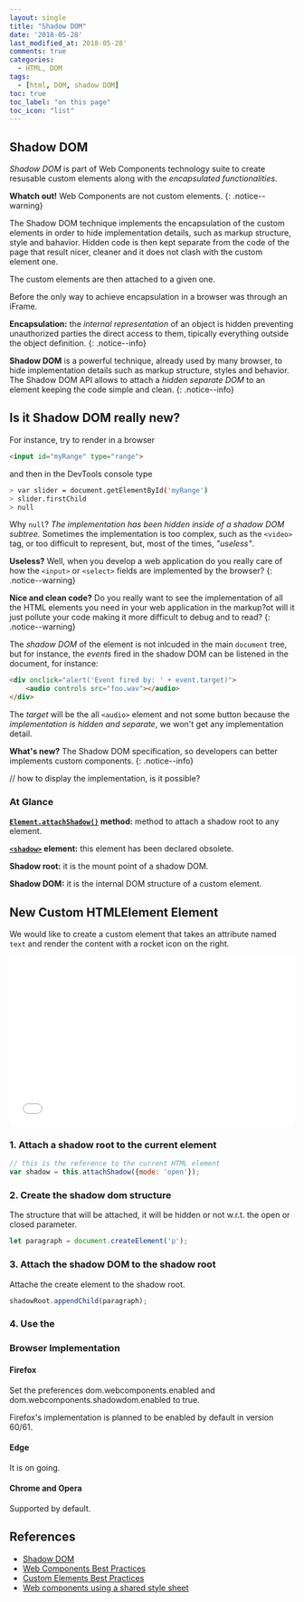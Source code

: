 ```yaml
---
layout: single
title: "Shadow DOM"
date: '2018-05-28'
last_modified_at: 2018-05-28'
comments: true
categories:
  - HTML, DOM
tags:
  - [html, DOM, shadow DOM]
toc: true
toc_label: "on this page"
toc_icon: "list"
---
```

## Shadow DOM
_Shadow DOM_ is part of Web Components technology suite to create resusable custom elements along with the _encapsulated functionalities_.

__Whatch out!__ Web Components are not custom elements.
{: .notice--warning}

The Shadow DOM technique implements the encapsulation of the custom elements in order to hide implementation details, such as markup structure, style and bahavior. Hidden code is then kept separate from the code of the page that result nicer, cleaner and it does not clash with the custom element one.

The custom elements are then attached to a given one.

Before the only way to achieve encapsulation in a browser was through an iFrame.

__Encapsulation:__ the _internal representation_ of an object is hidden preventing unauthorized parties the direct access to them, tipically everything outside the object definition.
{: .notice--info}

__Shadow DOM__ is a powerful technique, already used by many browser, to hide implementation details such as markup structure, styles and behavior. The Shadow DOM API allows to attach a _hidden separate DOM_ to an element keeping the code simple and clean.
{: .notice--info}

## Is it Shadow DOM really new?
For instance, try to render in a browser
```html
<input id="myRange" type="range">
```
and then in the DevTools console type
```bash
> var slider = document.getElementById('myRange')
> slider.firstChild
> null
```
Why `null`? _The implementation has been hidden inside of a shadow DOM subtree._ Sometimes the implementation is too complex, such as the `<video>` tag, or too difficult to represent, but, most of the times, _"useless"_.

__Useless?__ Well, when you develop a web application do you really care of how the `<input>` or `<select>` fields are implemented by the browser?
{: .notice--warning}

__Nice and clean code?__ Do you really want to see the implementation of all the HTML elements you need in your web application in the markup?ot will it just pollute your code making it more difficult to debug and to read?
{: .notice--warning}

The _shadow DOM_ of the element is not inlcuded in the main `document` tree, but for instance, the _events_ fired in the shadow DOM can be listened in the document, for instance:
```html
<div onclick="alert('Event fired by: ' + event.target)">
    <audio controls src="foo.wav"></audio>
</div>
```
The _target_ will be the all `<audio>` element and not some button because the _implementation is hidden and separate_, we won't get any implementation detail.

__What's new?__ The Shadow DOM specification, so developers can better implements custom components.
{: .notice--info}

// how to display the implementation, is it possible?

### At Glance
__[```Element.attachShadow()```](https://developer.mozilla.org/en-US/docs/Web/API/Element/attachShadow) method:__ method to attach a shadow root to any element.

__[```<shadow>```](https://developer.mozilla.org/en-US/docs/Web/HTML/Element/shadow) element:__ this element has been declared obsolete.

__Shadow root:__ it is the mount point of a shadow DOM.

__Shadow DOM:__ it is the internal DOM structure of a custom element.

## New Custom HTMLElement Element
We would like to create a custom element that takes an attribute named `text` and render the content with a rocket icon on the right.

<iframe width="100%" height="300" src="//jsfiddle.net/agz0p65r/5/embedded/js,html,css,result/dark/" allowpaymentrequest allowfullscreen="allowfullscreen" frameborder="0"></iframe>

### 1. Attach a shadow root to the current element
```javascript
// this is the reference to the current HTML element
var shadow = this.attachShadow({mode: 'open'});
```

### 2. Create the shadow dom structure
The structure that will be attached, it will be hidden or not w.r.t. the open or closed parameter.
```javascript
let paragraph = document.createElement('p');
```

### 3. Attach the shadow DOM to the shadow root
Attache the create element to the shadow root.
```javascript
shadowRoot.appendChild(paragraph);
```

### 4. Use the


### Browser Implementation
#### Firefox
Set the preferences dom.webcomponents.enabled and dom.webcomponents.shadowdom.enabled to true.

Firefox's implementation is planned to be enabled by default in version 60/61.

#### Edge
It is on going.

#### Chrome and Opera
Supported by default.

## References
- [Shadow DOM](https://developers.google.com/web/fundamentals/web-components/shadowdom)
- [Web Components Best Practices](https://www.webcomponents.org/community/articles/web-components-best-practices)
- [Custom Elements Best Practices](https://developers.google.com/web/fundamentals/web-components/best-practices#create-a-shadow-root-to-encapsulate-styles)
- [Web components using a shared style sheet](https://www.smashingmagazine.com/2016/12/styling-web-components-using-a-shared-style-sheet/)